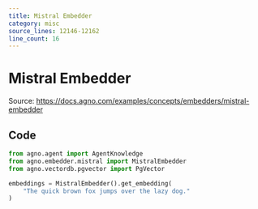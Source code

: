 ```yaml
---
title: Mistral Embedder
category: misc
source_lines: 12146-12162
line_count: 16
---
```


# Mistral Embedder
Source: https://docs.agno.com/examples/concepts/embedders/mistral-embedder



## Code

```python
from agno.agent import AgentKnowledge
from agno.embedder.mistral import MistralEmbedder
from agno.vectordb.pgvector import PgVector

embeddings = MistralEmbedder().get_embedding(
    "The quick brown fox jumps over the lazy dog."
)

